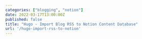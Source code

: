 ```yaml
---
categories: ["blogging", "notion"]
date: 2022-03-17T13:00:00Z
published: false
title: "Hugo - Import Blog RSS to Notion Content Database"
url: '/hugo-import-rss-to-notion'
---
```


